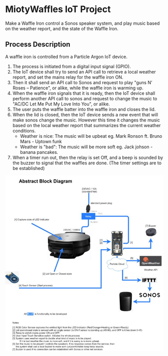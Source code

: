 # MiotyWaffles IoT Project
Make a Waffle Iron control a Sonos speaker system, and play music based on the weather report, and the state of the Waffle Iron.

## Process Description
A waffle iron is controlled from a Particle Argon IoT device. 

1. The process is initiated from a digital input signal (GPIO).
2. The IoT device shall try to send an API call to retrieve a local weather report, and set the mains relay for the waffle iron ON.
3. Then it shall send an API call to Sonos and request to play "guns N’ Roses – Patience", or alike, while the waffle iron is warming up. 
4. When the waffle iron signals that it is ready, then the IoT device shall perform another API call to sonos and request to change the music to "AC/DC Let Me Put My Love Into You", or alike. 
5. The user puts the waffle batter into the waffle iron and closes the lid.
6. When the lid is closed, then the IoT device sends a new event that will make sonos change the music. However this time it changes the music based on the local weather report that summarizes the current weather conditions. 
    - Weather is nice: The music will be upbeat eg. Mark Ronson ft. Bruno Mars - Uptown funk
    - Weather is "bad": The music will be more soft eg. Jack johson - banana pancakes. 
7. When a timer run out, then the relay is set Off, and a beep is sounded by the buzzer to signal that the waffles are done. (The timer settings are to be established)

![MiotyWaffels](https://github.com/VintherWolf/miotywaffles/blob/master/doc/Bilag/09_Media/MiotyWaffles_TechnicalRichPicture.jpg?raw=true)